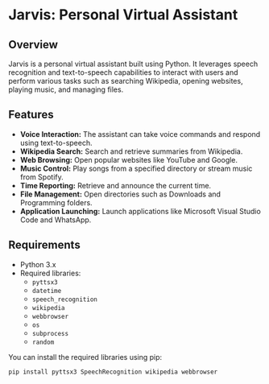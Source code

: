 # Jarvis: Personal Virtual Assistant

## Overview

Jarvis is a personal virtual assistant built using Python. It leverages speech recognition and text-to-speech capabilities to interact with users and perform various tasks such as searching Wikipedia, opening websites, playing music, and managing files.

## Features

- **Voice Interaction:** The assistant can take voice commands and respond using text-to-speech.
- **Wikipedia Search:** Search and retrieve summaries from Wikipedia.
- **Web Browsing:** Open popular websites like YouTube and Google.
- **Music Control:** Play songs from a specified directory or stream music from Spotify.
- **Time Reporting:** Retrieve and announce the current time.
- **File Management:** Open directories such as Downloads and Programming folders.
- **Application Launching:** Launch applications like Microsoft Visual Studio Code and WhatsApp.

## Requirements

- Python 3.x
- Required libraries:
  - `pyttsx3`
  - `datetime`
  - `speech_recognition`
  - `wikipedia`
  - `webbrowser`
  - `os`
  - `subprocess`
  - `random`

You can install the required libraries using pip:

```bash
pip install pyttsx3 SpeechRecognition wikipedia webbrowser
